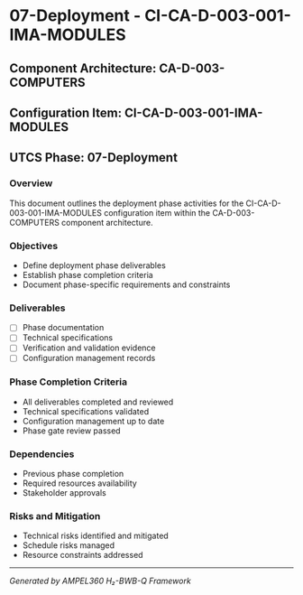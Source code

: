# 07-Deployment - CI-CA-D-003-001-IMA-MODULES

## Component Architecture: CA-D-003-COMPUTERS
## Configuration Item: CI-CA-D-003-001-IMA-MODULES
## UTCS Phase: 07-Deployment

### Overview
This document outlines the deployment phase activities for the CI-CA-D-003-001-IMA-MODULES configuration item within the CA-D-003-COMPUTERS component architecture.

### Objectives
- Define deployment phase deliverables
- Establish phase completion criteria
- Document phase-specific requirements and constraints

### Deliverables
- [ ] Phase documentation
- [ ] Technical specifications
- [ ] Verification and validation evidence
- [ ] Configuration management records

### Phase Completion Criteria
- All deliverables completed and reviewed
- Technical specifications validated
- Configuration management up to date
- Phase gate review passed

### Dependencies
- Previous phase completion
- Required resources availability
- Stakeholder approvals

### Risks and Mitigation
- Technical risks identified and mitigated
- Schedule risks managed
- Resource constraints addressed

---
*Generated by AMPEL360 H₂-BWB-Q Framework*
